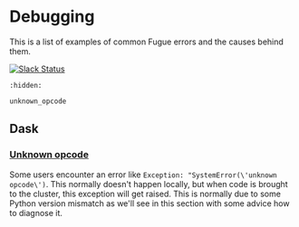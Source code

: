 # Debugging

This is a list of examples of common Fugue errors and the causes behind them.

[![Slack Status](https://img.shields.io/badge/slack-join_chat-white.svg?logo=slack&style=social)](http://slack.fugue.ai)


```{toctree}
:hidden:

unknown_opcode
```

## Dask

### [Unknown opcode](unknown_opcode.ipynb)
Some users encounter an error like `Exception: "SystemError(\'unknown opcode\')`. This normally doesn't happen locally, but when code is brought to the cluster, this exception will get raised. This is normally due to some Python version mismatch as we'll see in this section with some advice how to diagnose it.
